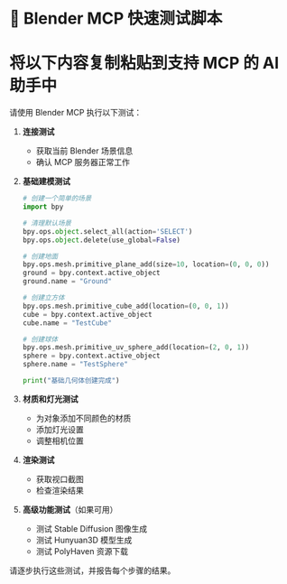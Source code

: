 
# 🧪 Blender MCP 快速测试脚本
# 将以下内容复制粘贴到支持 MCP 的 AI 助手中

请使用 Blender MCP 执行以下测试：

1. **连接测试**
   - 获取当前 Blender 场景信息
   - 确认 MCP 服务器正常工作

2. **基础建模测试**
   ```python
   # 创建一个简单的场景
   import bpy
   
   # 清理默认场景
   bpy.ops.object.select_all(action='SELECT')
   bpy.ops.object.delete(use_global=False)
   
   # 创建地面
   bpy.ops.mesh.primitive_plane_add(size=10, location=(0, 0, 0))
   ground = bpy.context.active_object
   ground.name = "Ground"
   
   # 创建立方体
   bpy.ops.mesh.primitive_cube_add(location=(0, 0, 1))
   cube = bpy.context.active_object
   cube.name = "TestCube"
   
   # 创建球体
   bpy.ops.mesh.primitive_uv_sphere_add(location=(2, 0, 1))
   sphere = bpy.context.active_object
   sphere.name = "TestSphere"
   
   print("基础几何体创建完成")
   ```

3. **材质和灯光测试**
   - 为对象添加不同颜色的材质
   - 添加灯光设置
   - 调整相机位置

4. **渲染测试**
   - 获取视口截图
   - 检查渲染结果

5. **高级功能测试**（如果可用）
   - 测试 Stable Diffusion 图像生成
   - 测试 Hunyuan3D 模型生成
   - 测试 PolyHaven 资源下载

请逐步执行这些测试，并报告每个步骤的结果。
